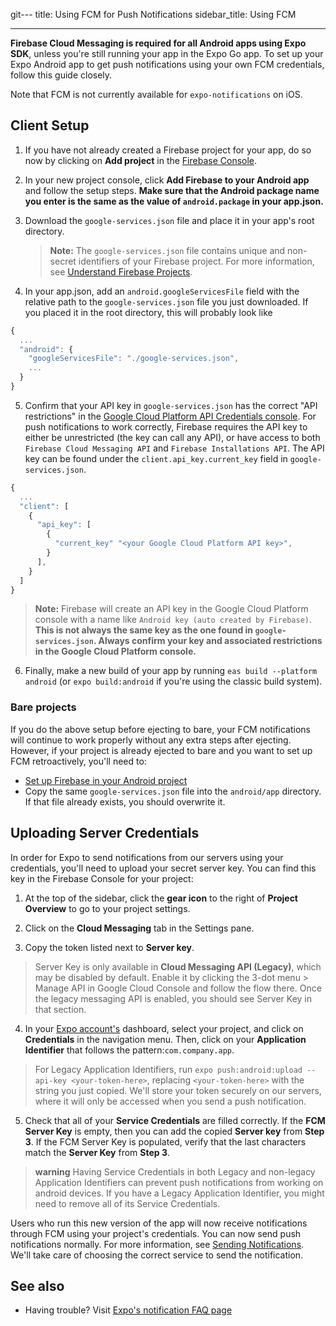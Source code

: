 git---
title: Using FCM for Push Notifications
sidebar_title: Using FCM

---

**Firebase Cloud Messaging is required for all Android apps using Expo SDK**, unless you're still running your app in the Expo Go app. To set up your Expo Android app to get push notifications using your own FCM credentials, follow this guide closely.

Note that FCM is not currently available for `expo-notifications` on iOS.

## Client Setup

1. If you have not already created a Firebase project for your app, do so now by clicking on **Add project** in the [Firebase Console](https://console.firebase.google.com/).

2. In your new project console, click **Add Firebase to your Android app** and follow the setup steps. **Make sure that the Android package name you enter is the same as the value of `android.package` in your app.json.**

3. Download the `google-services.json` file and place it in your app's root directory.
   > **Note:** The `google-services.json` file contains unique and non-secret identifiers of your Firebase project. For more information, see [Understand Firebase Projects](https://firebase.google.com/docs/projects/learn-more#config-files-objects).
4. In your app.json, add an `android.googleServicesFile` field with the relative path to the `google-services.json` file you just downloaded. If you placed it in the root directory, this will probably look like

```javascript
{
  ...
  "android": {
    "googleServicesFile": "./google-services.json",
    ...
  }
}
```

5. Confirm that your API key in `google-services.json` has the correct "API restrictions" in the [Google Cloud Platform API Credentials console](https://console.cloud.google.com/apis/credentials). For push notifications to work correctly, Firebase requires the API key to either be unrestricted (the key can call any API), or have access to both `Firebase Cloud Messaging API` and `Firebase Installations API`. The API key can be found under the `client.api_key.current_key` field in `google-services.json`.

```javascript
{
  ...
  "client": [
    {
      "api_key": [
        {
          "current_key" "<your Google Cloud Platform API key>",
        }
      ],
    }
  ]
}
```

> **Note:** Firebase will create an API key in the Google Cloud Platform console with a name like `Android key (auto created by Firebase)`. **This is not always the same key as the one found in `google-services.json`. Always confirm your key and associated restrictions in the Google Cloud Platform console.**

6. Finally, make a new build of your app by running `eas build --platform android` (or `expo build:android` if you're using the classic build system).

### Bare projects

If you do the above setup before ejecting to bare, your FCM notifications will continue to work properly without any extra steps after ejecting. However, if your project is already ejected to bare and you want to set up FCM retroactively, you'll need to:

- [Set up Firebase in your Android project](/guides/setup-native-firebase/#android-1)
- Copy the same `google-services.json` file into the `android/app` directory. If that file already exists, you should overwrite it.

## Uploading Server Credentials

In order for Expo to send notifications from our servers using your credentials, you'll need to upload your secret server key. You can find this key in the Firebase Console for your project:

1. At the top of the sidebar, click the **gear icon** to the right of **Project Overview** to go to your project settings.

2. Click on the **Cloud Messaging** tab in the Settings pane.

3. Copy the token listed next to **Server key**.

> Server Key is only available in **Cloud Messaging API (Legacy)**, which may be disabled by default. Enable it by clicking the 3-dot menu > Manage API in Google Cloud Console and follow the flow there. Once the legacy messaging API is enabled, you should see Server Key in that section.

4. In your [Expo account's](https://expo.dev/) dashboard, select your project, and click on **Credentials** in the navigation menu. Then, click on your **Application Identifier** that follows the pattern:`com.company.app`.

> For Legacy Application Identifiers, run `expo push:android:upload --api-key <your-token-here>`, replacing `<your-token-here>` with the string you just copied. We'll store your token securely on our servers, where it will only be accessed when you send a push notification.

5. Check that all of your **Service Credentials** are filled correctly. If the **FCM Server Key** is empty, then you can add the copied **Server key** from **Step 3**. If the FCM Server Key is populated, verify that the last characters match the **Server Key** from **Step 3**.

> **warning** Having Service Credentials in both Legacy and non-legacy Application Identifiers can prevent push notifications from working on android devices. If you have a Legacy Application Identifier, you might need to remove all of its Service Credentials.

Users who run this new version of the app will now receive notifications through FCM using your project's credentials. You can now send push notifications normally. For more information, see [Sending Notifications](/push-notifications/sending-notifications/). We'll take care of choosing the correct service to send the notification.

## See also

- Having trouble? Visit [Expo's notification FAQ page](./faq.md)
